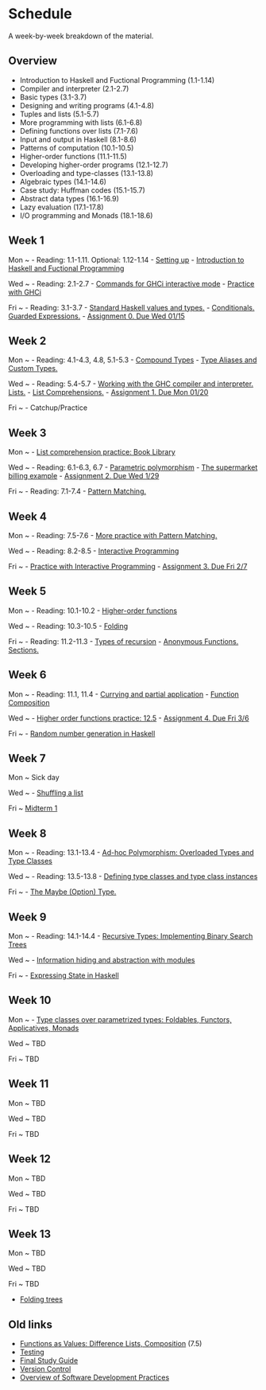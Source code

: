 # Schedule

A week-by-week breakdown of the material.

## Overview

- Introduction to Haskell and Fuctional Programming (1.1-1.14)
- Compiler and interpreter (2.1-2.7)
- Basic types (3.1-3.7)
- Designing and writing programs (4.1-4.8)
- Tuples and lists (5.1-5.7)
- More programming with lists (6.1-6.8)
- Defining functions over lists (7.1-7.6)
- Input and output in Haskell (8.1-8.6)
- Patterns of computation (10.1-10.5)
- Higher-order functions (11.1-11.5)
- Developing higher-order programs (12.1-12.7)
- Overloading and type-classes (13.1-13.8)
- Algebraic types (14.1-14.6)
- Case study: Huffman codes (15.1-15.7)
- Abstract data types (16.1-16.9)
- Lazy evaluation (17.1-17.8)
- I/O programming and Monads (18.1-18.6)

## Week 1

Mon
  ~ - Reading: 1.1-1.11. Optional: 1.12-1.14
    - [Setting up](notes/setup.md)
    - [Introduction to Haskell and Fuctional Programming](notes/intro.md)

Wed
  ~ - Reading: 2.1-2.7
    - [Commands for GHCi interactive mode](notes/ghci_commands.md)
    - [Practice with GHCi](notes/ghci_practice.md)

Fri
  ~ - Reading: 3.1-3.7
    - [Standard Haskell values and types.](notes/standard.md)
    - [Conditionals. Guarded Expressions.](notes/functions_conditionals.md)
    - [Assignment 0. Due Wed 01/15](assignments/assignment0.md)

## Week 2

Mon
  ~ - Reading: 4.1-4.3, 4.8, 5.1-5.3
    - [Compound Types](notes/compoundTypes.md)
    - [Type Aliases and Custom Types.](notes/types_custom.md)

Wed
  ~ - Reading: 5.4-5.7
    - [Working with the GHC compiler and interpreter. Lists.](notes/lists.md)
    - [List Comprehensions.](notes/list_comprehensions.md)
    - [Assignment 1. Due Mon 01/20](assignments/assignment1.md)

Fri
  ~ - Catchup/Practice


## Week 3

Mon
  ~ - [List comprehension practice: Book Library](notes/list_comp_practice.md)

Wed
  ~ - Reading: 6.1-6.3, 6.7
    - [Parametric polymorphism](notes/parametric_polymorphism.md)
    - [The supermarket billing example](notes/supermarket_billing.md)
    - [Assignment 2. Due Wed 1/29](assignments/assignment2.md)

Fri
  ~ - Reading: 7.1-7.4
    - [Pattern Matching.](notes/pattern_matching.md)

## Week 4

Mon
  ~ - Reading: 7.5-7.6
    - [More practice with Pattern Matching.](notes/more_pattern_matching.md)

Wed
  ~ - Reading: 8.2-8.5
    - [Interactive Programming](notes/interactive.md)


Fri
  ~ - [Practice with Interactive Programming](notes/interactive_hangman.md)
    - [Assignment 3. Due Fri 2/7](assignments/assignment3.md)

## Week 5

Mon
  ~ - Reading: 10.1-10.2
    - [Higher-order functions](notes/more_pattern_matching_functions.md)

Wed
  ~ - Reading: 10.3-10.5
    - [Folding](notes/folding.md)

Fri
  ~ - Reading: 11.2-11.3
    - [Types of recursion](notes/recursion.md)
    - [Anonymous Functions. Sections.](notes/anonymous_functions.md)

## Week 6

Mon
  ~ - Reading: 11.1, 11.4
    - [Currying and partial application](notes/currying.md)
    - [Function Composition](notes/function_composition.md)

Wed
  ~ - [Higher order functions practice: 12.5](notes/higher_order_functions_practice.md)
    - [Assignment 4. Due Fri 3/6](assignments/assignment4.md)


Fri
  ~ - [Random number generation in Haskell](notes/random_numbers.md)

## Week 7

Mon
  ~ Sick day

Wed
  ~ - [Shuffling a list](notes/random_numbers.md)

Fri
  ~ [Midterm 1](notes/midterm1_study_guide.md)

## Week 8

Mon
  ~ - Reading: 13.1-13.4
    - [Ad-hoc Polymorphism: Overloaded Types and Type Classes](notes/types_advanced.md)

Wed
  ~ - Reading: 13.5-13.8
    - [Defining type classes and type class instances](notes/type_classes_defining.md)

Fri
  ~ - [The Maybe (Option) Type.](notes/maybe.md)

## Week 9

Mon
  ~ - Reading: 14.1-14.4
    - [Recursive Types: Implementing Binary Search Trees](notes/recursive_types.md)

Wed
  ~ - [Information hiding and abstraction with modules](notes/modules.md)

Fri
  ~ - [Expressing State in Haskell](notes/state_monad.md)

## Week 10

Mon
  ~ - [Type classes over parametrized types: Foldables, Functors, Applicatives, Monads](notes/functors_monads.md)

Wed
  ~ TBD

Fri
  ~ TBD

## Week 11

Mon
  ~ TBD

Wed
  ~ TBD

Fri
  ~ TBD

## Week 12

Mon
  ~ TBD

Wed
  ~ TBD

Fri
  ~ TBD

## Week 13

Mon
  ~ TBD

Wed
  ~ TBD

Fri
  ~ TBD


- [Folding trees](notes/foldingTrees.md)

## Old links

- [Functions as Values: Difference Lists, Composition](notes/difference_lists.md) (7.5)
- [Testing](notes/testing.md)
- [Final Study Guide](notes/final_study_guide.md)
- [Version Control](notes/version_control.md)
- [Overview of Software Development Practices](notes/dev_overview.md)
